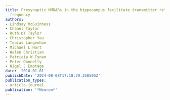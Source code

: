 ```yaml
---
title: Presynaptic NMDARs in the hippocampus facilitate transmitter release at theta
  frequency
authors:
- Lindsay McGuinness
- Chanel Taylor
- Ruth DT Taylor
- Christopher Yau
- Tobias Langenhan
- Michael L Hart
- Helen Christian
- Patricia W Tynan
- Peter Donnelly
- Nigel J Emptage
date: '2010-01-01'
publishDate: '2024-08-08T17:18:29.358505Z'
publication_types:
- article-journal
publication: '*Neuron*'
---
```

